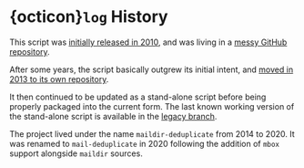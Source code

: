 # {octicon}`log` History

This script was [initially released in 2010](https://kevin.deldycke.com/2010/maildir-deduplication-script-python/), and was living in a [messy GitHub repository](https://github.com/kdeldycke/scripts).

After some years, the script basically outgrew its initial intent, and [moved in 2013 to its own repository](https://kevin.deldycke.com/2013/maildir-deduplicate-moved/).

It then continued to be updated as a stand-alone script before being properly packaged into the current form. The last known working version of the stand-alone script is available in the [legacy branch](https://github.com/kdeldycke/mail-deduplicate/tree/legacy).

The project lived under the name `maildir-deduplicate` from 2014 to 2020. It was renamed to `mail-deduplicate` in 2020 following the addition of `mbox` support alongside `maildir` sources.